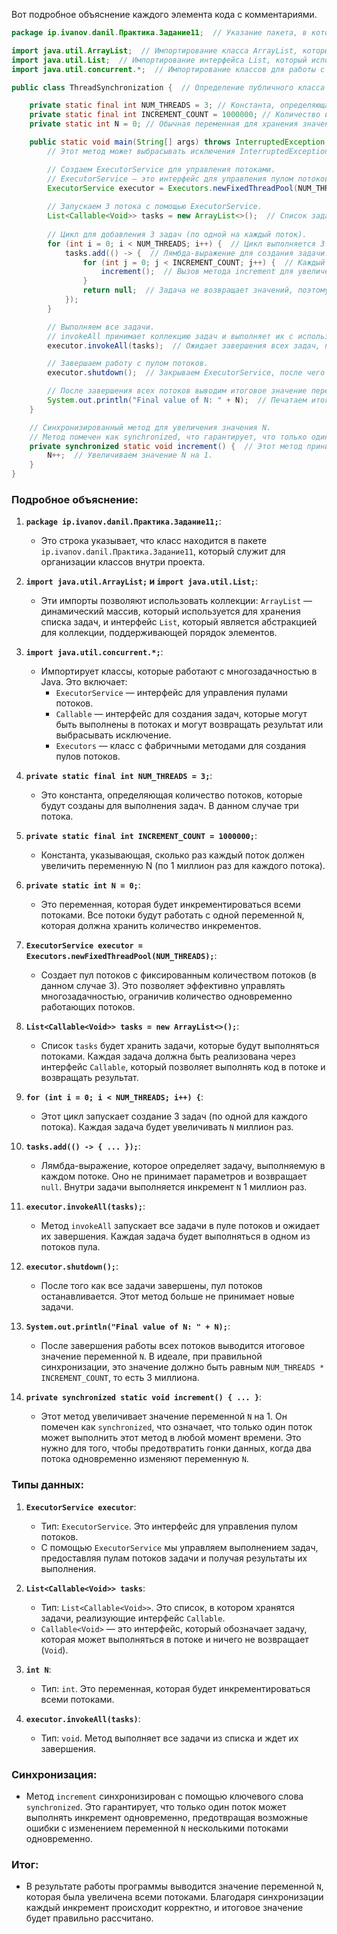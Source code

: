 Вот подробное объяснение каждого элемента кода с комментариями.

```java
package ip.ivanov.danil.Практика.Задание11;  // Указание пакета, в котором находится этот класс.

import java.util.ArrayList;  // Импортирование класса ArrayList, который представляет собой динамический список.
import java.util.List;  // Импортирование интерфейса List, который используется для создания коллекции.
import java.util.concurrent.*;  // Импортирование классов для работы с многозадачностью и синхронизацией потоков, включая ExecutorService, Callable, и другие.

public class ThreadSynchronization {  // Определение публичного класса ThreadSynchronization.

    private static final int NUM_THREADS = 3; // Константа, определяющая количество потоков, которые будут созданы. В данном случае 3 потока.
    private static final int INCREMENT_COUNT = 1000000; // Количество инкрементов на каждый поток. Каждый поток увеличит переменную N на 1 миллион раз.
    private static int N = 0; // Обычная переменная для хранения значения N, изначально равна 0. Эта переменная будет изменяться всеми потоками.

    public static void main(String[] args) throws InterruptedException, ExecutionException {  // Главный метод программы.
        // Этот метод может выбрасывать исключения InterruptedException и ExecutionException.

        // Создаем ExecutorService для управления потоками.
        // ExecutorService — это интерфейс для управления пулом потоков.
        ExecutorService executor = Executors.newFixedThreadPool(NUM_THREADS);  // Создаем пул потоков, в котором будет работать NUM_THREADS потоков.
        
        // Запускаем 3 потока с помощью ExecutorService.
        List<Callable<Void>> tasks = new ArrayList<>();  // Список задач, которые будут выполняться в потоках. Каждый поток будет выполнять задачу увеличения переменной N.
        
        // Цикл для добавления 3 задач (по одной на каждый поток).
        for (int i = 0; i < NUM_THREADS; i++) {  // Цикл выполняется 3 раза, создавая 3 задачи.
            tasks.add(() -> {  // Лямбда-выражение для создания задачи. Задача возвращает Void (ничего не возвращает), но выполняет действия.
                for (int j = 0; j < INCREMENT_COUNT; j++) {  // Каждый поток выполняет цикл, в котором увеличивает N на 1 миллион раз.
                    increment();  // Вызов метода increment для увеличения переменной N.
                }
                return null;  // Задача не возвращает значений, поэтому возвращаем null.
            });
        }

        // Выполняем все задачи.
        // invokeAll принимает коллекцию задач и выполняет их с использованием пула потоков.
        executor.invokeAll(tasks);  // Ожидает завершения всех задач, прежде чем продолжить выполнение программы.

        // Завершаем работу с пулом потоков.
        executor.shutdown();  // Закрываем ExecutorService, после чего больше не можем подавать новые задачи.

        // После завершения всех потоков выводим итоговое значение переменной N.
        System.out.println("Final value of N: " + N);  // Печатаем итоговое значение N. В нормальных условиях это будет зависеть от синхронизации потоков.
    }

    // Синхронизированный метод для увеличения значения N.
    // Метод помечен как synchronized, что гарантирует, что только один поток может выполнить этот метод в любой момент времени.
    private synchronized static void increment() {  // Этот метод принимает нет параметров и является статическим (он действует на общую переменную N).
        N++;  // Увеличиваем значение N на 1.
    }
}
```

### Подробное объяснение:

1. **`package ip.ivanov.danil.Практика.Задание11;`**:
    - Это строка указывает, что класс находится в пакете `ip.ivanov.danil.Практика.Задание11`, который служит для организации классов внутри проекта.

2. **`import java.util.ArrayList;` и `import java.util.List;`**:
    - Эти импорты позволяют использовать коллекции: `ArrayList` — динамический массив, который используется для хранения списка задач, и интерфейс `List`, который является абстракцией для коллекции, поддерживающей порядок элементов.

3. **`import java.util.concurrent.*;`**:
    - Импортирует классы, которые работают с многозадачностью в Java. Это включает:
        - `ExecutorService` — интерфейс для управления пулами потоков.
        - `Callable` — интерфейс для создания задач, которые могут быть выполнены в потоках и могут возвращать результат или выбрасывать исключение.
        - `Executors` — класс с фабричными методами для создания пулов потоков.

4. **`private static final int NUM_THREADS = 3;`**:
    - Это константа, определяющая количество потоков, которые будут созданы для выполнения задач. В данном случае три потока.

5. **`private static final int INCREMENT_COUNT = 1000000;`**:
    - Константа, указывающая, сколько раз каждый поток должен увеличить переменную N (по 1 миллион раз для каждого потока).

6. **`private static int N = 0;`**:
    - Это переменная, которая будет инкрементироваться всеми потоками. Все потоки будут работать с одной переменной `N`, которая должна хранить количество инкрементов.

7. **`ExecutorService executor = Executors.newFixedThreadPool(NUM_THREADS);`**:
    - Создает пул потоков с фиксированным количеством потоков (в данном случае 3). Это позволяет эффективно управлять многозадачностью, ограничив количество одновременно работающих потоков.

8. **`List<Callable<Void>> tasks = new ArrayList<>();`**:
    - Список `tasks` будет хранить задачи, которые будут выполняться потоками. Каждая задача должна быть реализована через интерфейс `Callable`, который позволяет выполнять код в потоке и возвращать результат.

9. **`for (int i = 0; i < NUM_THREADS; i++) {`**:
    - Этот цикл запускает создание 3 задач (по одной для каждого потока). Каждая задача будет увеличивать `N` миллион раз.

10. **`tasks.add(() -> { ... });`**:
    - Лямбда-выражение, которое определяет задачу, выполняемую в каждом потоке. Оно не принимает параметров и возвращает `null`. Внутри задачи выполняется инкремент `N` 1 миллион раз.

11. **`executor.invokeAll(tasks);`**:
    - Метод `invokeAll` запускает все задачи в пуле потоков и ожидает их завершения. Каждая задача будет выполняться в одном из потоков пула.

12. **`executor.shutdown();`**:
    - После того как все задачи завершены, пул потоков останавливается. Этот метод больше не принимает новые задачи.

13. **`System.out.println("Final value of N: " + N);`**:
    - После завершения работы всех потоков выводится итоговое значение переменной `N`. В идеале, при правильной синхронизации, это значение должно быть равным `NUM_THREADS * INCREMENT_COUNT`, то есть 3 миллиона.

14. **`private synchronized static void increment() { ... }`**:
    - Этот метод увеличивает значение переменной `N` на 1. Он помечен как `synchronized`, что означает, что только один поток может выполнить этот метод в любой момент времени. Это нужно для того, чтобы предотвратить гонки данных, когда два потока одновременно изменяют переменную `N`.

### Типы данных:

1. **`ExecutorService executor`**:
    - Тип: `ExecutorService`. Это интерфейс для управления пулом потоков.
    - С помощью `ExecutorService` мы управляем выполнением задач, предоставляя пулам потоков задачи и получая результаты их выполнения.

2. **`List<Callable<Void>> tasks`**:
    - Тип: `List<Callable<Void>>`. Это список, в котором хранятся задачи, реализующие интерфейс `Callable`.
    - `Callable<Void>` — это интерфейс, который обозначает задачу, которая может выполняться в потоке и ничего не возвращает (`Void`).

3. **`int N`**:
    - Тип: `int`. Это переменная, которая будет инкрементироваться всеми потоками.

4. **`executor.invokeAll(tasks)`**:
    - Тип: `void`. Метод выполняет все задачи из списка и ждет их завершения.

### Синхронизация:

- Метод `increment` синхронизирован с помощью ключевого слова `synchronized`. Это гарантирует, что только один поток может выполнять инкремент одновременно, предотвращая возможные ошибки с изменением переменной `N` несколькими потоками одновременно.

### Итог:

- В результате работы программы выводится значение переменной `N`, которая была увеличена всеми потоками. Благодаря синхронизации каждый инкремент происходит корректно, и итоговое значение будет правильно рассчитано.